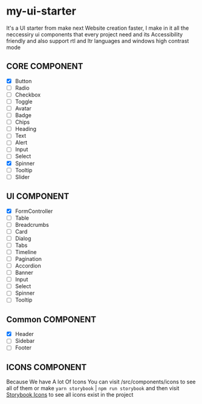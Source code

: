 # my-ui-starter

It's a UI starter from make next Website creation faster, I make in it all the neccessiry ui components that every project need and its Accessibility friendly and also support rtl and ltr languages and windows high contrast mode

## CORE COMPONENT

- [x] Button
- [ ] Radio
- [ ] Checkbox
- [ ] Toggle
- [ ] Avatar
- [ ] Badge
- [ ] Chips
- [ ] Heading
- [ ] Text
- [ ] Alert
- [ ] Input
- [ ] Select
- [x] Spinner
- [ ] Tooltip
- [ ] Slider

## UI COMPONENT

- [x] FormController
- [ ] Table
- [ ] Breadcrumbs
- [ ] Card
- [ ] Dialog
- [ ] Tabs
- [ ] Timeline
- [ ] Pagination
- [ ] Accordion
- [ ] Banner
- [ ] Input
- [ ] Select
- [ ] Spinner
- [ ] Tooltip

## Common COMPONENT

- [x] Header
- [ ] Sidebar
- [ ] Footer

## ICONS COMPONENT

Because We have A lot Of Icons You can visit /src/components/icons to see all of them or make `yarn storybook` | `npm run storybook` and then visit [Storybook Icons](https://localhost:6006) to see all icons exist in the project
